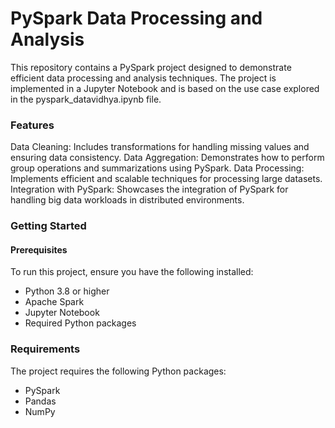 # PySpark Data Processing and Analysis
This repository contains a PySpark project designed to demonstrate efficient data processing and analysis techniques. The project is implemented in a Jupyter Notebook and is based on the use case explored in the pyspark_datavidhya.ipynb file.

### Features
Data Cleaning: Includes transformations for handling missing values and ensuring data consistency.
Data Aggregation: Demonstrates how to perform group operations and summarizations using PySpark.
Data Processing: Implements efficient and scalable techniques for processing large datasets.
Integration with PySpark: Showcases the integration of PySpark for handling big data workloads in distributed environments.
### Getting Started
#### Prerequisites
To run this project, ensure you have the following installed:
- Python 3.8 or higher
- Apache Spark
- Jupyter Notebook
- Required Python packages

### Requirements
The project requires the following Python packages:
- PySpark
- Pandas
- NumPy

